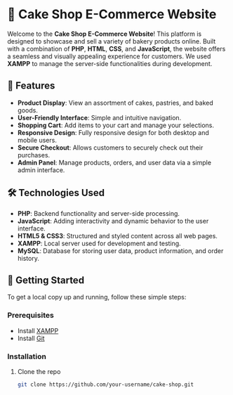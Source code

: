 # 🎂 Cake Shop E-Commerce Website

Welcome to the **Cake Shop E-Commerce Website**! This platform is designed to showcase and sell a variety of bakery products online. Built with a combination of **PHP**, **HTML**, **CSS**, and **JavaScript**, the website offers a seamless and visually appealing experience for customers. We used **XAMPP** to manage the server-side functionalities during development.

## 🌟 Features

- **Product Display**: View an assortment of cakes, pastries, and baked goods.
- **User-Friendly Interface**: Simple and intuitive navigation.
- **Shopping Cart**: Add items to your cart and manage your selections.
- **Responsive Design**: Fully responsive design for both desktop and mobile users.
- **Secure Checkout**: Allows customers to securely check out their purchases.
- **Admin Panel**: Manage products, orders, and user data via a simple admin interface.

## 🛠️ Technologies Used

- **PHP**: Backend functionality and server-side processing.
- **JavaScript**: Adding interactivity and dynamic behavior to the user interface.
- **HTML5 & CSS3**: Structured and styled content across all web pages.
- **XAMPP**: Local server used for development and testing.
- **MySQL**: Database for storing user data, product information, and order history.


## 🚀 Getting Started

To get a local copy up and running, follow these simple steps:

### Prerequisites
- Install [XAMPP](https://www.apachefriends.org/index.html)
- Install [Git](https://git-scm.com/)

### Installation

1. Clone the repo
   ```bash
   git clone https://github.com/your-username/cake-shop.git
